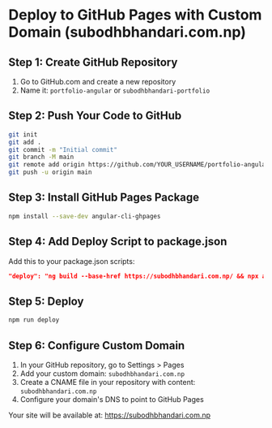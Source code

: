 # Deploy to GitHub Pages with Custom Domain (subodhbhandari.com.np)

## Step 1: Create GitHub Repository
1. Go to GitHub.com and create a new repository
2. Name it: `portfolio-angular` or `subodhbhandari-portfolio`

## Step 2: Push Your Code to GitHub
```bash
git init
git add .
git commit -m "Initial commit"
git branch -M main
git remote add origin https://github.com/YOUR_USERNAME/portfolio-angular.git
git push -u origin main
```

## Step 3: Install GitHub Pages Package
```bash
npm install --save-dev angular-cli-ghpages
```

## Step 4: Add Deploy Script to package.json
Add this to your package.json scripts:
```json
"deploy": "ng build --base-href https://subodhbhandari.com.np/ && npx angular-cli-ghpages --dir=dist/portfolio-angular"
```

## Step 5: Deploy
```bash
npm run deploy
```

## Step 6: Configure Custom Domain
1. In your GitHub repository, go to Settings > Pages
2. Add your custom domain: `subodhbhandari.com.np`
3. Create a CNAME file in your repository with content: `subodhbhandari.com.np`
4. Configure your domain's DNS to point to GitHub Pages

Your site will be available at: https://subodhbhandari.com.np 